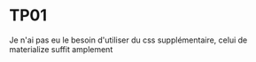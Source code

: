 # TP01

Je n'ai pas eu le besoin d'utiliser du css supplémentaire, celui de materialize suffit amplement 